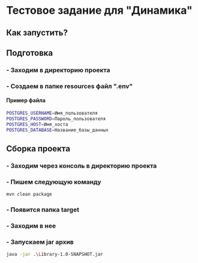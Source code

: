 # Тестовое задание для "Динамика"
## Как запустить?
    
## Подготовка
### - Заходим в директорию проекта
### - Создаем в папке resources файл ".env"

#### Пример файла
```sh
POSTGRES_USERNAME=Имя_пользователя
POSTGRES_PASSWORD=Пароль_пользователя
POSTGRES_HOST=Имя_хоста
POSTGRES_DATABASE=Название_базы_данных
```

## Сборка проекта
### - Заходим через консоль в директорию проекта
### - Пишем следующую команду
```sh
mvn clean package  
```

### - Появится папка target
### - Заходим в нее
### - Запускаем jar архив
```sh
java -jar .\Library-1.0-SNAPSHOT.jar
```

